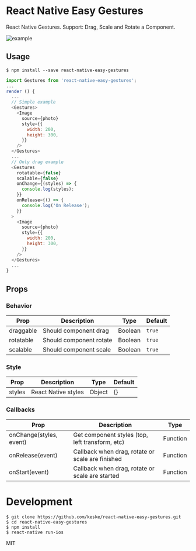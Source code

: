 # React Native Easy Gestures

React Native Gestures. Support: Drag, Scale and Rotate a Component.

![example](https://raw.githubusercontent.com/keske/react-native-easy-gestures/master/static/gestures.gif)

## Usage

```
$ npm install --save react-native-easy-gestures
```

```javascript
import Gestures from 'react-native-easy-gestures';
...
render () {
  ...
  // Simple example
  <Gestures>
    <Image
      source={photo}
      style={{
        width: 200,
        height: 300,
      }}
    />
  </Gestures>
  ...
  // Only drag example
  <Gestures
    rotatable={false}
    scalable={false}
    onChange={(styles) => {
      console.log(styles);
    }}
    onRelease={() => {
      console.log('On Release');
    }}
  >
    <Image
      source={photo}
      style={{
        width: 200,
        height: 300,
      }}
    />
  </Gestures>
  ...
}

```

## Props

### Behavior

Prop | Description | Type | Default
------ | ------ | ------ | ------
draggable | Should component drag | Boolean | `true`
rotatable | Should component rotate | Boolean | `true`
scalable | Should component scale | Boolean | `true`

### Style

Prop | Description | Type | Default
------ | ------ | ------ | ------
styles | React Native styles | Object | {}

### Callbacks

Prop | Description | Type
------ | ------ | ------
onChange(styles, event) | Get component styles (top, left transform, etc) | Function
onRelease(event) | Callback when drag, rotate or scale are finished | Function
onStart(event) | Callback when drag, rotate or scale are started | Function

# Development

```
$ git clone https://github.com/keske/react-native-easy-gestures.git
$ cd react-native-easy-gestures
$ npm install
$ react-native run-ios
```

MIT
